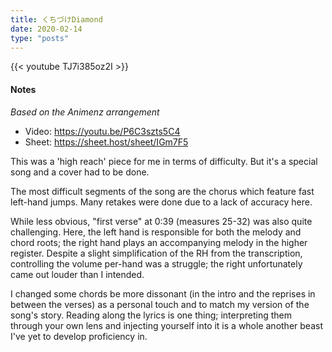 ```yaml
---
title: くちづけDiamond
date: 2020-02-14
type: "posts"
---
```


{{< youtube TJ7i385oz2I >}}


#### Notes

_Based on the Animenz arrangement_

- Video: https://youtu.be/P6C3szts5C4
- Sheet: https://sheet.host/sheet/IGm7F5

This was a 'high reach' piece for me in terms of difficulty. But it's a special song and a cover had to be done.

The most difficult segments of the song are the chorus which feature fast left-hand jumps. Many retakes were done due to a lack of accuracy here.

While less obvious, "first verse" at 0:39 (measures 25-32) was also quite challenging. Here, the left hand is responsible for both the melody and chord roots; the right hand plays an accompanying melody in the higher register. Despite a slight simplification of the RH from the transcription, controlling the volume per-hand was a struggle; the right unfortunately came out louder than I intended.

I changed some chords be more dissonant (in the intro and the reprises in between the verses) as a personal touch and to match my version of the song's story. Reading along the lyrics is one thing; interpreting them through your own lens and injecting yourself into it is a whole another beast I've yet to develop proficiency in.
